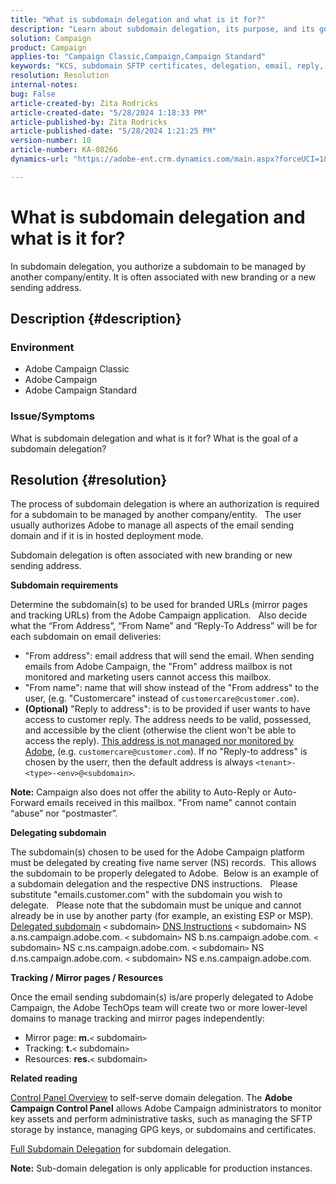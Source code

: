 ```yaml
---
title: "What is subdomain delegation and what is it for?"
description: "Learn about subdomain delegation, its purpose, and its goal."
solution: Campaign
product: Campaign
applies-to: "Campaign Classic,Campaign,Campaign Standard"
keywords: "KCS, subdomain SFTP certificates, delegation, email, reply, Campaign"
resolution: Resolution
internal-notes: 
bug: False
article-created-by: Zita Rodricks
article-created-date: "5/28/2024 1:18:33 PM"
article-published-by: Zita Rodricks
article-published-date: "5/28/2024 1:21:25 PM"
version-number: 10
article-number: KA-08266
dynamics-url: "https://adobe-ent.crm.dynamics.com/main.aspx?forceUCI=1&pagetype=entityrecord&etn=knowledgearticle&id=a225eec5-f41c-ef11-840a-000d3a372703"

---
```

# What is subdomain delegation and what is it for?


In subdomain delegation, you authorize a subdomain to be managed by another company/entity. It is often associated with new branding or a new sending address.

## Description {#description}


### Environment

- Adobe Campaign Classic
- Adobe Campaign
- Adobe Campaign Standard




### Issue/Symptoms

What is subdomain delegation and what is it for? What is the goal of a subdomain delegation?


## Resolution {#resolution}


The process of subdomain delegation is where an authorization is required for a subdomain to be managed by another company/entity.  
 The user usually authorizes Adobe to manage all aspects of the email sending domain and if it is in hosted deployment mode.

Subdomain delegation is often associated with new branding or new sending address.

<b>Subdomain requirements</b>

Determine the subdomain(s) to be used for branded URLs (mirror pages and tracking URLs) from the Adobe Campaign application.  
 Also decide what the “From Address”, “From Name” and “Reply-To Address” will be for each subdomain on email deliveries:

- "From address": email address that will send the email. When sending emails from Adobe Campaign, the "From" address mailbox is not monitored and marketing users cannot access this mailbox.
- "From name": name that will show instead of the "From address" to the user, (e.g. "Customercare" instead of `customercare@customer.com`).
- <b>(Optional)</b> "Reply to address": is to be provided if user wants to have access to customer reply. The address needs to be valid, possessed, and accessible by the client (otherwise the client won't be able to access the reply). <u>This address is not managed nor monitored by Adobe</u>, (e.g. `customercare@customer.com`). If no "Reply-to address" is chosen by the userr, then the default address is always `<tenant>-<type>-<env>@<subdomain>`.


<b>Note:</b> Campaign also does not offer the ability to Auto-Reply or Auto-Forward emails received in this mailbox. "From name" cannot contain “abuse” nor “postmaster”.

<b>Delegating subdomain</b>

The subdomain(s) chosen to be used for the Adobe Campaign platform must be delegated by creating five name server (NS) records. 
 This allows the subdomain to be properly delegated to Adobe.  Below is an example of a subdomain delegation and the respective DNS instructions.  
 Please substitute "emails.customer.com" with the subdomain you wish to delegate.  
 Please note that the subdomain must be unique and cannot already be in use by another party (for example, an existing ESP or MSP).
  
<u>Delegated subdomain</u>
 `<` subdomain`>` 
<u>DNS Instructions</u>
 `<` subdomain`>`  NS a.ns.campaign.adobe.com.
 `<` subdomain`>`  NS b.ns.campaign.adobe.com.
 `<` subdomain`>`  NS c.ns.campaign.adobe.com.
 `<` subdomain`>`  NS d.ns.campaign.adobe.com.
 `<` subdomain`>`  NS e.ns.campaign.adobe.com.

<b>Tracking / Mirror pages / Resources</b>

Once the email sending subdomain(s) is/are properly delegated to Adobe Campaign, the Adobe TechOps team will create two or more lower-level domains to manage tracking and mirror pages independently:

- Mirror page: <b>m.</b>`<` subdomain`>`
- Tracking: <b>t.</b>`<` subdomain`>`
- Resources: <b>res.</b>`<` subdomain`>`




<b>Related reading</b>

[Control Panel Overview](https://experienceleague.adobe.com/docs/campaign-classic-learn/control-panel/control-panel-overview.html) to self-serve domain delegation. The <b>Adobe Campaign Control Panel</b> allows Adobe Campaign administrators to monitor key assets and perform administrative tasks, such as managing the SFTP storage by instance, managing GPG keys, or subdomains and certificates.

[Full Subdomain Delegation](https://experienceleague.adobe.com/docs/campaign-classic-learn/control-panel/subdomains-and-certificates/subdomain-delegation.html) for subdomain delegation.

<b>Note:</b> Sub-domain delegation is only applicable for production instances.
